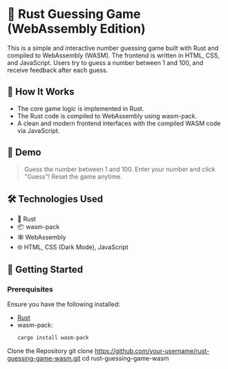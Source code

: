 # 🎯 Rust Guessing Game (WebAssembly Edition)

This is a simple and interactive number guessing game built with Rust and compiled to WebAssembly (WASM). The frontend is written in HTML, CSS, and JavaScript. Users try to guess a number between 1 and 100, and receive feedback after each guess.

## 🧠 How It Works

- The core game logic is implemented in Rust.
- The Rust code is compiled to WebAssembly using wasm-pack.
- A clean and modern frontend interfaces with the compiled WASM code via JavaScript.

## 📸 Demo

> Guess the number between 1 and 100. Enter your number and click "Guess"! Reset the game anytime.

<!-- Optionally add a screenshot -->
<!-- ![Screenshot](./screenshot.png) -->

## 🛠️ Technologies Used

- 🦀 Rust
- 📦 wasm-pack
- 🕸️ WebAssembly
- 🌐 HTML, CSS (Dark Mode), JavaScript

## 🚀 Getting Started

### Prerequisites

Ensure you have the following installed:

- [Rust](https://rustup.rs)
- wasm-pack:  
  ```bash
  cargo install wasm-pack
  
Clone the Repository
git clone https://github.com/your-username/rust-guessing-game-wasm.git
cd rust-guessing-game-wasm




